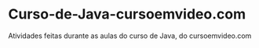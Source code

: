 # Curso-de-Java-cursoemvideo.com
Atividades feitas durante as aulas do curso de Java, do cursoemvideo.com
